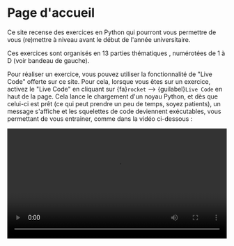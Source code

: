 # Page d'accueil

Ce site recense des exercices en Python qui pourront vous permettre de vous (re)mettre à niveau avant le début de l'année universitaire.

Ces exercices sont organisés en 13 parties thématiques , numérotées de 1 à D (voir bandeau de gauche).

Pour réaliser un exercice, vous pouvez utiliser la fonctionnalité de "Live Code" offerte sur ce site.
Pour cela, lorsque vous êtes sur un exercice, activez le "Live Code" en cliquant sur {fa}`rocket` --> {guilabel}`Live Code` en haut de la page.
Cela lance le chargement d'un noyau Python, et dès que celui-ci est prêt (ce qui peut prendre un peu de temps, soyez patients), un message s'affiche et les squelettes de code deviennent exécutables, vous permettant de vous entrainer, comme dans la vidéo ci-dessous :

<video controls width="100%">
    <source src="media/thebe.mp4" type="video/mp4">
</video>
